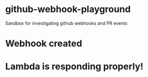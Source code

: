 # github-webhook-playground
Sandbox for investigating github webhooks and PR events

# Webhook created

# Lambda is responding properly!

